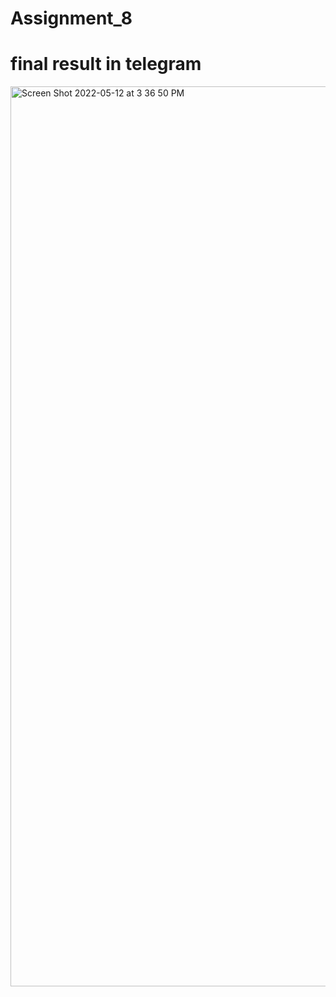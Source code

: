 # Assignment_8

# final result in telegram

<img width="1440" alt="Screen Shot 2022-05-12 at 3 36 50 PM" src="https://user-images.githubusercontent.com/89723046/168060540-568fd471-3fc0-4ecc-ac62-c984b9a6c444.png">
